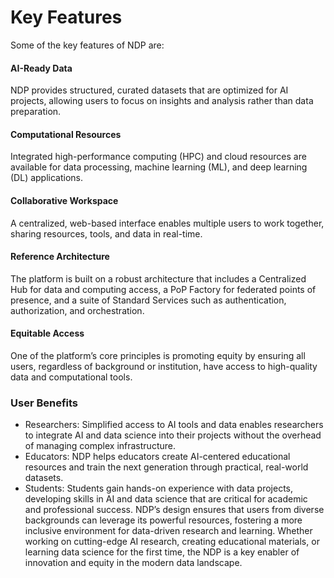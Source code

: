 # Key Features

Some of the key features of NDP are:

#### AI-Ready Data 

NDP provides structured, curated datasets that are optimized for AI projects, allowing users to focus on insights and analysis rather than data preparation.

#### Computational Resources

Integrated high-performance computing (HPC) and cloud resources are available for data processing, machine learning (ML), and deep learning (DL) applications.

#### Collaborative Workspace 

A centralized, web-based interface enables multiple users to work together, sharing resources, tools, and data in real-time.

#### Reference Architecture 

The platform is built on a robust architecture that includes a Centralized Hub for data and computing access, a PoP Factory for federated points of presence, and a suite of Standard Services such as authentication, authorization, and orchestration.

#### Equitable Access 

One of the platform’s core principles is promoting equity by ensuring all users, regardless of background or institution, have access to high-quality data and computational tools.

### User Benefits

- Researchers: Simplified access to AI tools and data enables researchers to integrate AI and data science into their projects without the overhead of managing complex infrastructure.
- Educators: NDP helps educators create AI-centered educational resources and train the next generation through practical, real-world datasets.
- Students: Students gain hands-on experience with data projects, developing skills in AI and data science that are critical for academic and professional success.
NDP’s design ensures that users from diverse backgrounds can leverage its powerful resources, fostering a more inclusive environment for data-driven research and learning. Whether working on cutting-edge AI research, creating educational materials, or learning data science for the first time, the NDP is a key enabler of innovation and equity in the modern data landscape.
